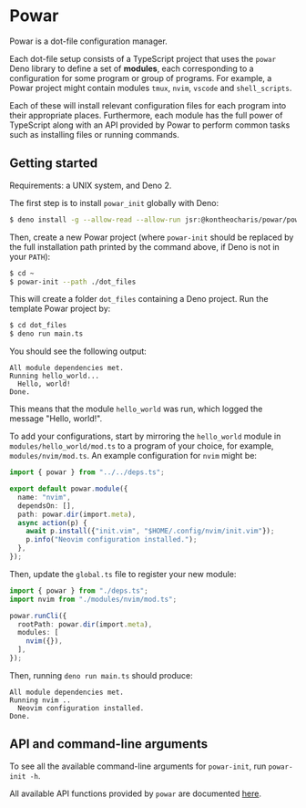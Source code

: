 # Powar

Powar is a dot-file configuration manager.

Each dot-file setup consists of a TypeScript project that uses the `powar` Deno
library to define a set of **modules**, each corresponding to a configuration
for some program or group of programs. For example, a Powar project might
contain modules `tmux`, `nvim`, `vscode` and `shell_scripts`.

Each of these will install relevant configuration files for each program into
their appropriate places. Furthermore, each module has the full power of
TypeScript along with an API provided by Powar to perform common tasks such as
installing files or running commands.

## Getting started

Requirements: a UNIX system, and Deno 2.

The first step is to install `powar_init` globally with Deno:

```sh
$ deno install -g --allow-read --allow-run jsr:@kontheocharis/powar/powar-init
```

Then, create a new Powar project (where `powar-init` should be replaced by the
full installation path printed by the command above, if Deno is not in your
`PATH`):

```sh
$ cd ~
$ powar-init --path ./dot_files
```

This will create a folder `dot_files` containing a Deno project. Run the
template Powar project by:

```sh
$ cd dot_files
$ deno run main.ts
```

You should see the following output:

```
All module dependencies met.
Running hello_world...
  Hello, world!
Done.
```

This means that the module `hello_world` was run, which logged the message
"Hello, world!".

To add your configurations, start by mirroring the `hello_world` module in
`modules/hello_world/mod.ts` to a program of your choice, for example,
`modules/nvim/mod.ts`. An example configuration for `nvim` might be:

```ts
import { powar } from "../../deps.ts";

export default powar.module({
  name: "nvim",
  dependsOn: [],
  path: powar.dir(import.meta),
  async action(p) {
    await p.install({"init.vim", "$HOME/.config/nvim/init.vim"});
    p.info("Neovim configuration installed.");
  },
});
```

Then, update the `global.ts` file to register your new module:
```ts
import { powar } from "./deps.ts";
import nvim from "./modules/nvim/mod.ts";

powar.runCli({
  rootPath: powar.dir(import.meta),
  modules: [
    nvim({}),
  ],
});
```

Then, running `deno run main.ts` should produce:
```
All module dependencies met.
Running nvim ..
  Neovim configuration installed.
Done.
```

## API and command-line arguments

To see all the available command-line arguments for `powar-init`, run
`powar-init -h`.

All available API functions provided by `powar` are documented
[here](https://jsr.io/@kontheocharis/powar/doc/~/CommonApi).
